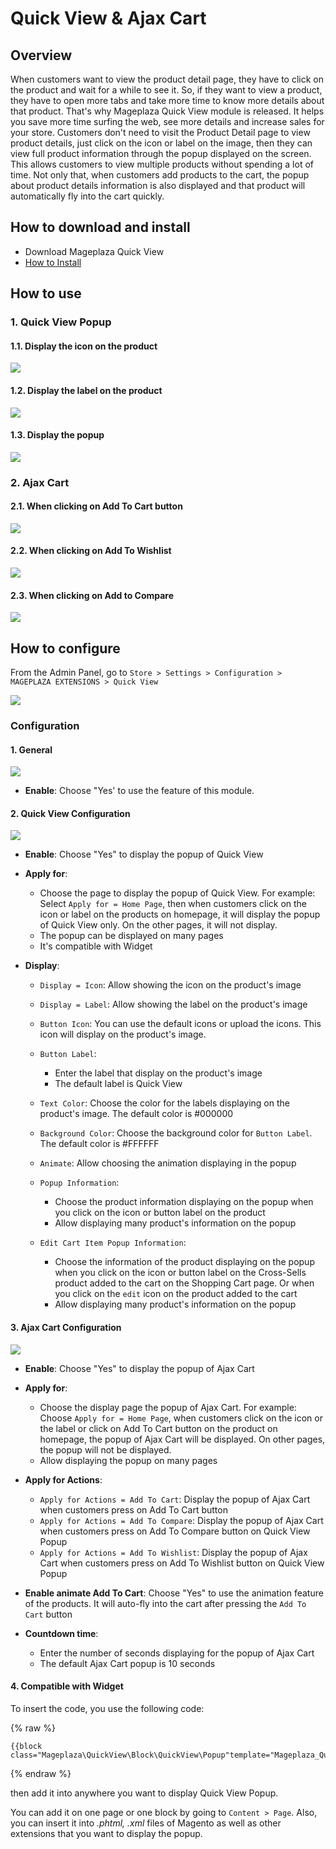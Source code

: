 # Quick View & Ajax Cart
## Overview

When customers want to view the product detail page, they have to click on the product and wait for a while to see it. So, if they want to view a product, they have to open more tabs and take more time to know more details about that product. That's why Mageplaza Quick View module is released. It helps you save more time surfing the web, see more details and increase sales for your store. Customers don't need to visit the Product Detail page to view product details, just click on the icon or label on the image, then they can view full product information through the popup displayed on the screen. This allows customers to view multiple products without spending a lot of time. Not only that, when customers add products to the cart, the popup about product details information is also displayed and that product will automatically fly into the cart quickly.

## How to download and install

- Download Mageplaza Quick View
- [How to Install](https://www.mageplaza.com/install-magento-2-extension/)


## How to use
### 1. Quick View Popup
#### 1.1. Display the icon on the product

![](https://i.imgur.com/kh53PzJ.png)

#### 1.2. Display the label on the product

![](https://i.imgur.com/4v7yimD.png)

#### 1.3. Display the popup

![](https://i.imgur.com/KM8xWXz.png)

### 2. Ajax Cart
#### 2.1. When clicking on Add To Cart button

![](https://i.imgur.com/dVq815g.png)

#### 2.2. When clicking on Add To Wishlist

![](https://i.imgur.com/twBFZLK.png)

#### 2.3. When clicking on Add to Compare

![](https://i.imgur.com/0PtMlIB.png)

## How to configure

From the Admin Panel, go to `Store > Settings > Configuration > MAGEPLAZA EXTENSIONS > Quick View`

![](https://i.imgur.com/qfd1ptJ.png)

### Configuration
#### 1. General
![](https://i.imgur.com/dKADlL3.png)

- **Enable**: Choose "Yes' to use the feature of this module.

#### 2. Quick View Configuration
![](https://i.imgur.com/zbSVcaF.png)

- **Enable**: Choose "Yes" to display the popup of Quick View
- **Apply for**:
  - Choose the page to display the popup of Quick View. For example: Select `Apply for = Home Page`, then when customers click on the icon or label on the products on homepage, it will display the popup of Quick View only. On the other pages, it will not display.
  - The popup can be displayed on many pages
  - It's compatible with Widget
  
- **Display**:
  - `Display = Icon`: Allow showing the icon on the product's image
  - `Display = Label`: Allow showing the label on the product's image
  - `Button Icon`: You can use the default icons or upload the icons. This icon will display on the product's image.
  - `Button Label`: 
    - Enter the label that display on the product's image
    - The default label is Quick View
    
  - `Text Color`: Choose the color for the labels displaying on the product's image. The default color is #000000
  - `Background Color`: Choose the background color for `Button Label`. The default color is #FFFFFF
  - `Animate`: Allow choosing the animation displaying in the popup
  - `Popup Information`:
    - Choose the product information displaying on the popup when you click on the icon or button label on the product
    - Allow displaying many product's information on the popup
    
  - `Edit Cart Item Popup Information`:
    - Choose the information of the product displaying on the popup when you click on the icon or button label on the Cross-Sells product added to the cart on the Shopping Cart page. Or when you click on the `edit` icon on the product added to the cart
    - Allow displaying many product's information on the popup
    
#### 3. Ajax Cart Configuration
![](https://i.imgur.com/pAem8uJ.png)

- **Enable**: Choose "Yes" to display the popup of Ajax Cart
- **Apply for**:
  - Choose the display page the popup of Ajax Cart. For example: Choose `Apply for = Home Page`, when customers click on the icon or the label or click on Add To Cart button on the product on homepage, the popup of Ajax Cart will be displayed. On other pages, the popup will not be displayed.
  - Allow displaying the popup on many pages
  
- **Apply for Actions**:
  - `Apply for Actions = Add To Cart`: Display the popup of Ajax Cart when customers press on Add To Cart button
  - `Apply for Actions = Add To Compare`: Display the popup of Ajax Cart when customers press on Add To Compare button on Quick View Popup
  - `Apply for Actions = Add To Wishlist`: Display the popup of Ajax Cart when customers press on Add To Wishlist button on Quick View Popup
  
- **Enable animate Add To Cart**: Choose "Yes" to use the animation feature of the products. It will auto-fly into the cart after pressing the `Add To Cart` button
- **Countdown time**:
  - Enter the number of seconds displaying for the popup of Ajax Cart
  - The default Ajax Cart popup is 10 seconds

#### 4. Compatible with Widget
To insert the code, you use the following code: 

{% raw %}
```
{{block class="Mageplaza\QuickView\Block\QuickView\Popup"template="Mageplaza_QuickView::quickview/widget/button.phtml"}}

```
{% endraw %}

then add it into anywhere you want to display Quick View Popup. 

You can add it on one page or one block by going to `Content > Page`. Also, you can insert it into *.phtml, .xml* files of Magento as well as other extensions that you want to display the popup.




